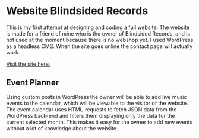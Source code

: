 # Website Blindsided Records

This is my first attempt at designing and coding a full website. The website is made for a friend of mine who is the owner of Blindsided Records, and is not used at the moment because there is no webshop yet. I used WordPress as a headless CMS. When the site goes online the contact page will actually work.

[Visit the site here. ](https://blindsidedrecords.lennartdekroon.nl/)

## Event Planner

Using custom posts in WordPress the owner will be able to add live music events to the calendar, which will be viewable to the visitor of the website. The event calendar uses HTML-requests to fetch JSON data from the WordPress back-end and filters them displaying only the data for the current selected month. This makes it easy for the owner to add new events without a lot of knowledge about the website.

